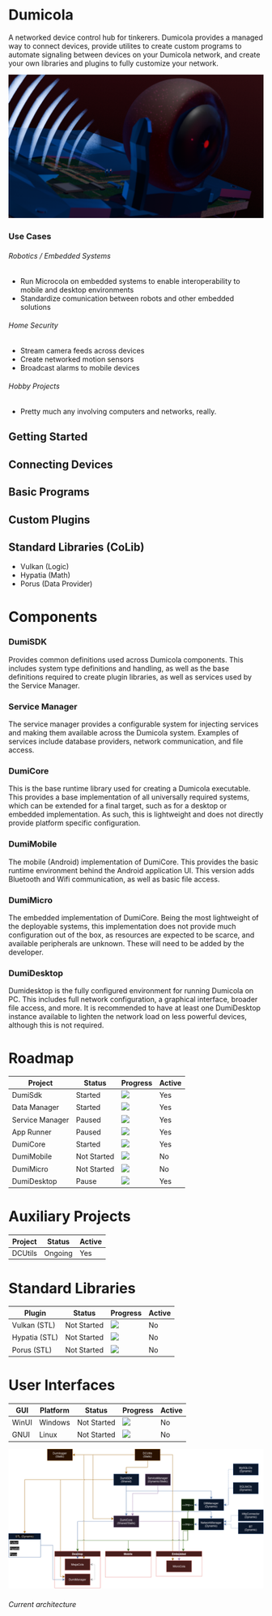 # Dumicola
A networked device control hub for tinkerers. Dumicola provides a managed way to connect devices, provide utilites to create custom programs to automate signaling between devices on your Dumicola network, and create your own libraries and plugins to fully customize your network.

![](./plogo1.png)

### Use Cases
###### Robotics / Embedded Systems
* Run Microcola on embedded systems to enable interoperability to mobile and desktop environments
* Standardize comunication between robots and other embedded solutions 
###### Home Security
* Stream camera feeds across devices
* Create networked motion sensors
* Broadcast alarms to mobile devices
###### Hobby Projects
* Pretty much any involving computers and networks, really.

## Getting Started

## Connecting Devices

## Basic Programs

## Custom Plugins

## Standard Libraries (CoLib)
* Vulkan (Logic)
* Hypatia (Math)
* Porus (Data Provider)

# Components
### DumiSDK
Provides common definitions used across Dumicola components. This includes system type definitions and handling, as well as the base definitions required to create plugin libraries, as well as services used by the Service Manager.

### Service Manager
The service manager provides a configurable system for injecting services and making them available across the Dumicola system. Examples of services include database providers, network communication, and file access.

### DumiCore
This is the base runtime library used for creating a Dumicola executable. This provides a base implementation of all universally required systems, which can be extended for a final target, such as for a desktop or embedded implementation. As such, this is lightweight and does not directly provide platform specific configuration.

### DumiMobile
The mobile (Android) implementation of DumiCore. This provides the basic runtime environment behind the Android application UI. This version adds Bluetooth and Wifi communication, as well as basic file access.

### DumiMicro
The embedded implementation of DumiCore. Being the most lightweight of the deployable systems, this implementation does not provide much configuration out of the box, as resources are expected to be scarce, and available peripherals are unknown. These will need to be added by the developer.

### DumiDesktop
Dumidesktop is the fully configured environment for running Dumicola on PC. This includes full network configuration, a graphical interface, broader file access, and more. It is recommended to have at least one DumiDesktop instance available to lighten the network load on less powerful devices, although this is not required.

# Roadmap

Project | Status | Progress | Active
--------|--------|----------|-------
| DumiSdk | Started | ![](https://progress-bar.dev/20/) | Yes 
| Data Manager | Started | ![](https://progress-bar.dev/20/) | Yes 
| Service Manager | Paused | ![](https://progress-bar.dev/3/) | Yes 
| App Runner | Paused | ![](https://progress-bar.dev/0/) | Yes 
| DumiCore | Started | ![](https://progress-bar.dev/5/) | Yes 
| DumiMobile | Not Started | ![](https://progress-bar.dev/0/) | No 
| DumiMicro | Not Started | ![](https://progress-bar.dev/0/) | No 
| DumiDesktop | Pause | ![](https://progress-bar.dev/1/) | Yes 

# Auxiliary Projects
Project | Status  | Active
--------|--------|-------
| DCUtils | Ongoing | Yes

# Standard Libraries
Plugin | Status | Progress | Active
------ | ------ | -------- | ------
| Vulkan (STL) | Not Started | ![](https://progress-bar.dev/0/) | No 
| Hypatia (STL) | Not Started | ![](https://progress-bar.dev/0/) | No 
| Porus (STL) | Not Started | ![](https://progress-bar.dev/0/) | No 

# User Interfaces
GUI | Platform | Status | Progress | Active
--- | -------- | ------ | -------- | ------
| WinUI | Windows | Not Started | ![](https://progress-bar.dev/0/) | No
| GNUI | Linux | Not Started | ![](https://progress-bar.dev/0/) | No

![](./overview_arch_tp.png)
###### Current architecture